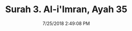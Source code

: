 ---
title       : "Surah 3. Al-i'Imran, Ayah 35"
date        : 7/25/2018 2:49:08 PM
draft       : false
type        : "quran"
layout      : "compare"
BookCode    : "CMP"
SurahNumber : "3"
AyahNumber  : "35"
TotalAyah   : "200"
---